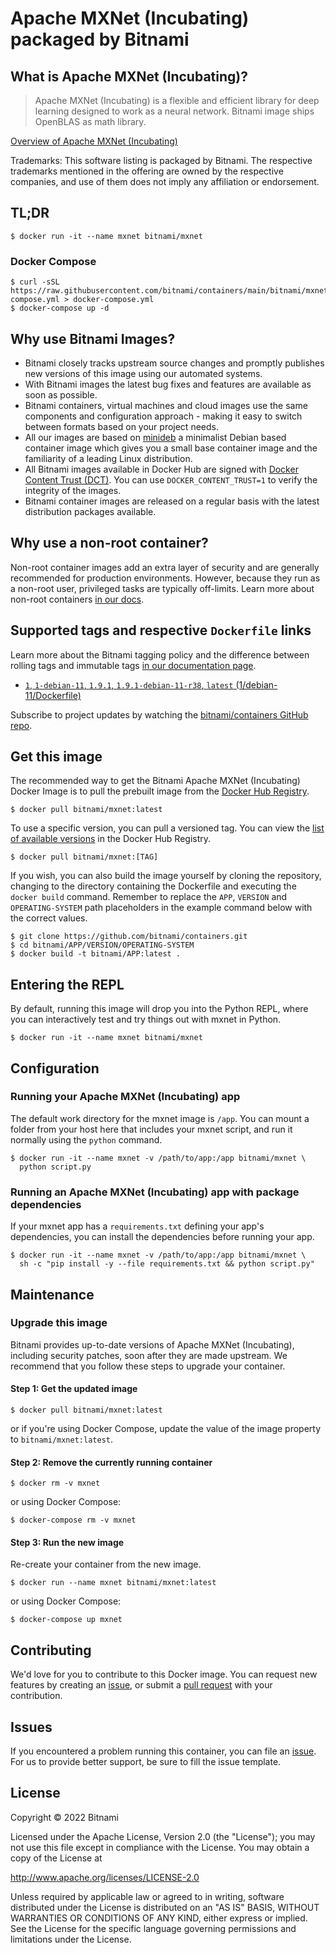 # Apache MXNet (Incubating) packaged by Bitnami

## What is Apache MXNet (Incubating)?

> Apache MXNet (Incubating) is a flexible and efficient library for deep learning designed to work as a neural network. Bitnami image ships OpenBLAS as math library.

[Overview of Apache MXNet (Incubating)](https://mxnet.incubator.apache.org/)

Trademarks: This software listing is packaged by Bitnami. The respective trademarks mentioned in the offering are owned by the respective companies, and use of them does not imply any affiliation or endorsement.

## TL;DR

```console
$ docker run -it --name mxnet bitnami/mxnet
```

### Docker Compose

```console
$ curl -sSL https://raw.githubusercontent.com/bitnami/containers/main/bitnami/mxnet/docker-compose.yml > docker-compose.yml
$ docker-compose up -d
```

## Why use Bitnami Images?

* Bitnami closely tracks upstream source changes and promptly publishes new versions of this image using our automated systems.
* With Bitnami images the latest bug fixes and features are available as soon as possible.
* Bitnami containers, virtual machines and cloud images use the same components and configuration approach - making it easy to switch between formats based on your project needs.
* All our images are based on [minideb](https://github.com/bitnami/minideb) a minimalist Debian based container image which gives you a small base container image and the familiarity of a leading Linux distribution.
* All Bitnami images available in Docker Hub are signed with [Docker Content Trust (DCT)](https://docs.docker.com/engine/security/trust/content_trust/). You can use `DOCKER_CONTENT_TRUST=1` to verify the integrity of the images.
* Bitnami container images are released on a regular basis with the latest distribution packages available.

## Why use a non-root container?

Non-root container images add an extra layer of security and are generally recommended for production environments. However, because they run as a non-root user, privileged tasks are typically off-limits. Learn more about non-root containers [in our docs](https://docs.bitnami.com/tutorials/work-with-non-root-containers/).

## Supported tags and respective `Dockerfile` links

Learn more about the Bitnami tagging policy and the difference between rolling tags and immutable tags [in our documentation page](https://docs.bitnami.com/tutorials/understand-rolling-tags-containers/).


* [`1`, `1-debian-11`, `1.9.1`, `1.9.1-debian-11-r38`, `latest` (1/debian-11/Dockerfile)](https://github.com/bitnami/containers/blob/main/bitnami/mxnet/1/debian-11/Dockerfile)

Subscribe to project updates by watching the [bitnami/containers GitHub repo](https://github.com/bitnami/containers).

## Get this image

The recommended way to get the Bitnami Apache MXNet (Incubating) Docker Image is to pull the prebuilt image from the [Docker Hub Registry](https://hub.docker.com/r/bitnami/mxnet).

```console
$ docker pull bitnami/mxnet:latest
```

To use a specific version, you can pull a versioned tag. You can view the [list of available versions](https://hub.docker.com/r/bitnami/mxnet/tags/) in the Docker Hub Registry.

```console
$ docker pull bitnami/mxnet:[TAG]
```

If you wish, you can also build the image yourself by cloning the repository, changing to the directory containing the Dockerfile and executing the `docker build` command. Remember to replace the `APP`, `VERSION` and `OPERATING-SYSTEM` path placeholders in the example command below with the correct values.

```console
$ git clone https://github.com/bitnami/containers.git
$ cd bitnami/APP/VERSION/OPERATING-SYSTEM
$ docker build -t bitnami/APP:latest .
```

## Entering the REPL

By default, running this image will drop you into the Python REPL, where you can interactively test and try things out with mxnet in Python.

```console
$ docker run -it --name mxnet bitnami/mxnet
```

## Configuration

### Running your Apache MXNet (Incubating) app

The default work directory for the mxnet image is `/app`. You can mount a folder from your host here that includes your mxnet script, and run it normally using the `python` command.

```console
$ docker run -it --name mxnet -v /path/to/app:/app bitnami/mxnet \
  python script.py
```

### Running an Apache MXNet (Incubating) app with package dependencies

If your mxnet app has a `requirements.txt` defining your app's dependencies, you can install the dependencies before running your app.

```console
$ docker run -it --name mxnet -v /path/to/app:/app bitnami/mxnet \
  sh -c "pip install -y --file requirements.txt && python script.py"
```

## Maintenance

### Upgrade this image

Bitnami provides up-to-date versions of Apache MXNet (Incubating), including security patches, soon after they are made upstream. We recommend that you follow these steps to upgrade your container.

#### Step 1: Get the updated image

```console
$ docker pull bitnami/mxnet:latest
```

or if you're using Docker Compose, update the value of the image property to `bitnami/mxnet:latest`.

#### Step 2: Remove the currently running container

```console
$ docker rm -v mxnet
```

or using Docker Compose:

```console
$ docker-compose rm -v mxnet
```

#### Step 3: Run the new image

Re-create your container from the new image.

```console
$ docker run --name mxnet bitnami/mxnet:latest
```

or using Docker Compose:

```console
$ docker-compose up mxnet
```

## Contributing

We'd love for you to contribute to this Docker image. You can request new features by creating an [issue](https://github.com/bitnami/containers/issues), or submit a [pull request](https://github.com/bitnami/containers/pulls) with your contribution.

## Issues

If you encountered a problem running this container, you can file an [issue](https://github.com/bitnami/containers/issues/new/choose). For us to provide better support, be sure to fill the issue template.

## License

Copyright &copy; 2022 Bitnami

Licensed under the Apache License, Version 2.0 (the "License");
you may not use this file except in compliance with the License.
You may obtain a copy of the License at

  <http://www.apache.org/licenses/LICENSE-2.0>

Unless required by applicable law or agreed to in writing, software
distributed under the License is distributed on an "AS IS" BASIS,
WITHOUT WARRANTIES OR CONDITIONS OF ANY KIND, either express or implied.
See the License for the specific language governing permissions and
limitations under the License.
